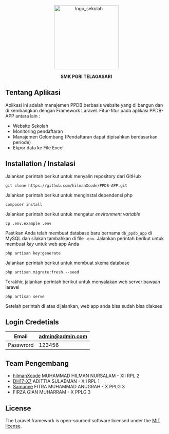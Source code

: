 <p align="center">
<a href="http://smkpgritelagasari1.sch.id" target="_blank"><img src="https://ik.imagekit.io/harioblackid99/logo_smk_new.png?updatedAt=1704296169484" width="200" height="200" alt="logo_sekolah" /></a>
</p>
<p align="center">
<strong>SMK PGRI TELAGASARI</strong>
</p>

## Tentang Aplikasi

Aplikasi ini adalah manajemen PPDB berbasis website yang di bangun dan di kembangkan dengan Framework Laravel. Fitur-fitur pada aplikasi PPDB-APP antara lain :

- Website Sekolah
- Monitoring pendaftaran
- Manajemen Gelombang (Pendaftaran dapat dipisahkan berdasarkan periode)
- Ekpor data ke File Excel

## Installation / Instalasi
Jalankan perintah berikut untuk menyalin repository dari GitHub
```
git clone https://github.com/hilmanXcode/PPDB-APP.git
```
Jalankan perintah berikut untuk menginstal dependensi php
```
composer install
```
Jalankan perintah berikut untuk mengatur _environment variable_
```
cp .env.example .env
```
Pastikan Anda telah membuat database baru bernama `db_ppdb_app` di MySQL dan silakan tambahkan di file `.env`.
Jalankan perintah berikut untuk membuat _key_ untuk web app Anda
```
php artisan key:generate
```
Jalankan perintah berikut untuk membuat skema database
```
php artisan migrate:fresh --seed
```
Terakhir, jalankan perintah berikut untuk menyalakan web server bawaan laravel 
```
php artisan serve
```
Setelah perintah di atas dijalankan, web app anda bisa sudah bisa diakses

## Login Credetials

| Email      | admin@admin.com |
|------------|-----------------|
| Passwrord  | 123456          |

## Team Pengembang
- [hilmanXcode](https://github.com/hilmanXcode) MUHAMMAD HILMAN NURSALAM - XII RPL 2
- [DH17-X7](https://github.com/DH17-X7) ADITTIA SULAEMAN - XII RPL 1
- [Samunee](https://github.com/Samunee) FITRA MUHAMMAD ANUGRAH - X PPLG 3
- FIRZA GIAN MUHARRAM - X PPLG 3


## License

The Laravel framework is open-sourced software licensed under the [MIT license](https://opensource.org/licenses/MIT).
